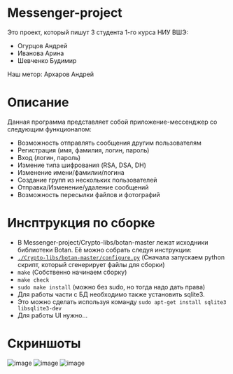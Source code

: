 # Messenger-project
Это проект, который пишут 3 студента 1-го курса НИУ ВШЭ:
 * Огурцов Андрей
 * Иванова Арина
 * Шевченко Будимир
 
 Наш метор: Архаров Андрей

# Описание
Данная программа представляет собой приложение-мессенджер со следующим функционалом:
+ Возможность отправлять сообщения другим пользователям
+ Регистрация (имя, фамилия, логин, пароль)
+ Вход (логин, пароль)
+ Измение типа шифрования (RSA, DSA, DH)
+ Изменение имени/фамилии/логина
+ Создание групп из нескольких пользователей
+ Отправка/Изменение/удаление сообщений
+ Возможность пересылки файлов и фотографий

# Инсптрукция по сборке
* В Messenger-project/Crypto-libs/botan-master лежат исходники библиотеки Botan. Её можно собрать следуя инструкции:
 * [`./Crypto-libs/botan-master/configure.py`](..%2F..%2FCrypto-libs%2Fbotan-master%2Fconfigure.py) (Сначала запускаем python скрипт, который сгенерирует файлы для сборки)
 * `make` (Собственно начинаем сборку)
 * `make check`
 * `sudo make install` (можно без sudo, но тогда надо дать права)
* Для работы части с БД необходимо также установить sqlite3.
 * Это можно сделать используя команду `sudo apt-get install sqlite3 libsqlite3-dev`
* Для работы UI нужно...



# Скриншоты
![image](https://github.com/OgurtsovAndrei/Messenger-project/assets/75212610/c0be8206-75a3-49db-b421-aebd5297fa71)
![image](https://github.com/OgurtsovAndrei/Messenger-project/assets/75212610/f33ebe6c-6d57-48be-8dd3-aee0d144cf2d)
![image](https://github.com/OgurtsovAndrei/Messenger-project/assets/75212610/d23a810f-15f9-494e-a8c5-e60d4d95c7ff)
